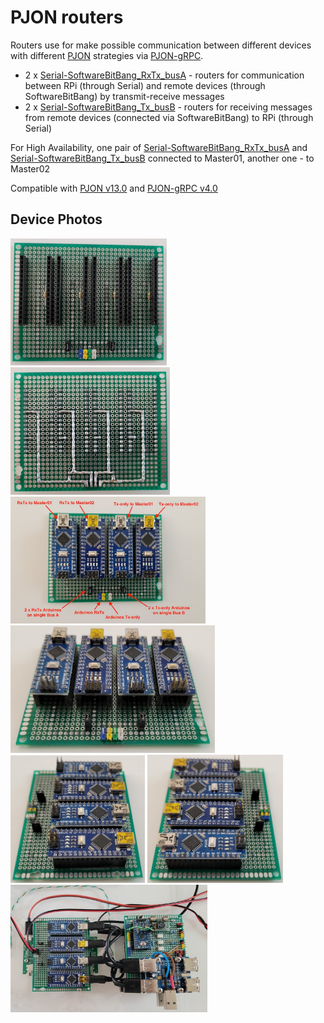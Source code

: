 # PJON routers

Routers use for make possible communication between different devices with different [PJON](https://github.com/gioblu/PJON/tree/13.0/src/strategies) strategies via [PJON-gRPC](https://github.com/Halytskyi/PJON-gRPC).

- 2 x [Serial-SoftwareBitBang_RxTx_busA](Serial-SoftwareBitBang_RxTx_busA) - routers for communication between RPi (through Serial) and remote devices (through SoftwareBitBang) by transmit-receive messages
- 2 x [Serial-SoftwareBitBang_Tx_busB](Serial-SoftwareBitBang_Tx_busB) - routers for receiving messages from remote devices (connected via SoftwareBitBang) to RPi (through Serial)

For High Availability, one pair of [Serial-SoftwareBitBang_RxTx_busA](Serial-SoftwareBitBang_RxTx_busA) and [Serial-SoftwareBitBang_Tx_busB](Serial-SoftwareBitBang_Tx_busB) connected to Master01, another one - to Master02

Compatible with [PJON v13.0](https://github.com/gioblu/PJON/tree/13.0) and [PJON-gRPC v4.0](https://github.com/Halytskyi/PJON-gRPC/tree/4.0)

## Device Photos

[<img src="images/pjon-routers_1.jpeg" width="250"/>](images/pjon-routers_1.jpeg)
[<img src="images/pjon-routers_2.jpeg" width="255"/>](images/pjon-routers_2.jpeg)
[<img src="images/pjon-routers_3.jpeg" width="312"/>](images/pjon-routers_3.jpeg)
[<img src="images/pjon-routers_4.jpeg" width="327"/>](images/pjon-routers_4.jpeg)
[<img src="images/pjon-routers_5.jpeg" width="215"/>](images/pjon-routers_5.jpeg)
[<img src="images/pjon-routers_6.jpeg" width="217"/>](images/pjon-routers_6.jpeg)
[<img src="images/pjon-routers_7.jpeg" width="315"/>](images/pjon-routers_7.jpeg)
